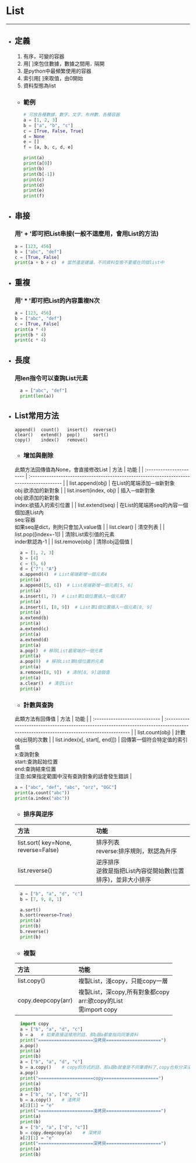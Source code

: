 # List
---

+ ## 定義
  1. 有序，可變的容器
  1. 用[ ]來包住數據，數據之間用`，`隔開
  1. 是python中最頻繁使用的容器
  1. 索引用[ ]來取值，由0開始
  1. 資料型態為list
  
  + ### 範例
    ```python
    # 可放各種數據，數字、文字、布林數、各種容器
    a = [1, 2, 3]
    b = ["a", "b", "c"]
    c = [True, False, True]
    d = None
    e = []
    f = [a, b, c, d, e]

    print(a)
    print(a[0])
    print(b)
    print(b[-1])
    print(c)
    print(d)
    print(e)
    print(f)
    ```

+ ## 串接
    ### 用' + '即可把List串接(一般不這麼用，會用List的方法)

    ```python
    a = [123, 456]
    b = ["abc", "def"]
    c = [True, False]
    print(a + b + c)  # 當然還是建議，不同資料型態不要擺在同個list中
    ```

+ ## 重複
    ### 用' * '即可把List的內容重複N次
    ```python
    a = [123, 456]
    b = ["abc", "def"]
    c = [True, False]
    print(a * 4)
    print(b * 4)
    print(c * 4)
    ```

+ ## 長度
  ### 用len指令可以查詢List元素

  ```python
    a = ["abc", "def"]
    print(len(a))
  ```

+ ## List常用方法
  ```
  append()  count()   insert()  reverse()
  clear()   extend()  pop()     sort()
  copy()    index()   remove()
  ```

  + ### 增加與刪除
  此類方法回傳值為None，會直接修改List
  | 方法                    | 功能                                                                                      |
  | :---------------------- | :---------------------------------------------------------------------------------------- |
  | list.append(obj)        | 在List的尾端添加`一個`新對象<br>obj:欲添加的新對象                                        |
  | list.insert(index, obj) | 插入`一個`新對象<br>obj:欲添加的新對象<br>index:欲插入的索引位置                          |
  | list.extend(seq)        | 在List的尾端將seq的內容一個個加進List內<br>seq:容器<br>如果seq是dict，則則只會加入value值 |
  | list.clear()            | 清空列表                                                                                  |
  | list.pop([index=-1])    | 清除List索引值的元素<br>inder默認為-1                                                     |
  | list.remove(obj)        | 清除obj這個值                                                                             |

  ```python
    a = [1, 2, 3]
    b = [4]
    c = (5, 6)
    d = {"7": "A"}
    a.append(4)  # List尾端新增一個元素4
    print(a)
    a.append([5, 6])  # List尾端新增一個元素[5, 6]
    print(a)
    a.insert(1, 7)  # List第1個位置插入一個元素7
    print(a)
    a.insert(1, [8, 9])  # List第1個位置插入一個元素[8, 9]
    print(a)
    a.extend(b)
    print(a)
    a.extend(c)
    print(a)
    a.extend(d)
    print(a)
    a.pop()  # 移除List最尾端的一個元素
    print(a)
    a.pop(0)  # 移除List第0個位置的元素
    print(a)
    a.remove([8, 9])  # 清除[8, 9]這個值
    print(a)
    a.clear()  # 清空List
    print(a)
  ```

  + ### 計數與查詢
  此類方法有回傳值
  | 方法                          | 功能                                                                                                                                   |
  | :---------------------------- | :------------------------------------------------------------------------------------------------------------------------------------- |
  | list.count(obj)               | 計數obj出現的次數                                                                                                                      |
  | list.index(x[, start[, end]]) | 回傳第一個符合特定值的索引值<br>x:查詢對象 <br>start:查詢起始位置<br>end:查詢結束位置<br>注意:如果指定範圍中沒有查詢對象的話會發生錯誤 |

  ```python
  a = ["abc", "def", "abc", "orz", "OGC"]
  print(a.count("abc"))
  print(a.index("abc"))
  ```

  + ### 排序與逆序
  | 方法                                | 功能                                                           |
  | :---------------------------------- | :------------------------------------------------------------- |
  | list.sort( key=None, reverse=False) | 排序列表<br>reverse:排序規則，默認為升序                       |
  | list.reverse()                      | 逆序排序<br>逆敘是指把List內容從開始數(位置排序)，並非大小排序 |
     
  ```python
    a = ["b", "a", "d", "c"]
    b = [7, 9, 8, 1]

    a.sort()
    b.sort(reverse=True)
    print(a)
    print(b)
    b.reverse()
    print(b)
  ```
  + ### 複製
  | 方法               | 功能                                                                 |
  | :----------------- | :------------------------------------------------------------------- |
  | list.copy()        | 複製List，淺copy，只能copy一層                                       |
  | copy.deepcopy(arr) | 複製List，深copy,所有對象都copy<br>arr:欲copy的List<br>需import copy |

  ```python
    import copy
    a = ["b", "a", "d", "c"]
    b = a   # 如果直接這樣用的話，那b跟a都會指向同筆資料
    print("=====================沒拷貝=====================")
    a.pop()
    print(a)
    print(b)
    a = ["b", "a", "d", "c"]
    b = a.copy()    # copy的方式的話，那a跟b就會是不同筆資料了,copy也有分深淺
    a.pop()
    print("=====================copy=====================")
    print(a)
    print(b)
    a = ["b", "a", ["d", "c"]]
    b = a.copy()    # 淺拷貝
    a[2][1] = "e"
    print("=====================淺拷貝=====================")
    print(a)
    print(b)
    a = ["b", "a", ["d", "c"]]
    b = copy.deepcopy(a)    # 深拷貝
    a[2][1] = "e"
    print("=====================深拷貝=====================")
    print(a)
    print(b)
  ```